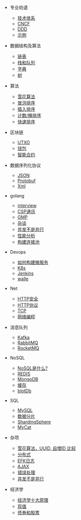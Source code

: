 * 专业劝退
  * [技术体系](TO/technicalsystem.md)
  * [CNCF](https://landscape.cncf.io)
  * [DDD](ddd/ddd.md)
  * [示例](https://github.com/iscod/iscod.github.io/tree/master/example)

* 数据结构及算法
  * [链表](data_struct/list.md)
  * [栈和队列](data_struct/stack_queue.md)
  * [字典](data_struct/dict.md)
  * [树](data_struct/tree.md)
* 算法
  * [雪花算法](sort/snowflake.md)
  * [冒泡排序](sort/bubble.md)
  * [插入排序](sort/insert.md)
  * [计数/桶排序](sort/count.md)
  * [快速排序](sort/quick.md)
* 区块链
  <!-- * [密码学](blockchain/wallet.md) -->
  * [UTXO](blockchain/utxo.md)
  * [钱包](blockchain/wallet.md)
  * [智能合约](blockchain/contract.md)
* 数据序列化协议
    * [JSON](data_marshal/JSON.md)
    * [Protobuf](data_marshal/protobuf.md)
    * [Xml](data_marshal/xml.md)
* golang
    * [interview](golang/interview.md)
    * [CSP通讯](golang/csp.md)
    * [GMP](golang/gmp.md)
    * [杂谈](golang/golang.md)
    * [并发不是并行](TO/concurrency-is-not-parallelism.md)
    * [性能分析](golang/pprof.md)
    * [构建连接池](golang/pool.md)
    <!-- * [调度器](golang/goroutine.md) -->
* Devops
    * [如何构建微服务](devops/microservices.md)
    * [K8s](devops/kubernetes.md)
    * [Jenkins](devops/jenkins.md)
    * [walle](devops/walle.md)
* Net
  * [HTTP安全](net/http安全.md)
  * [HTTP协议](net/http协议.md)
  * [TCP](net/tcp.md)
  * [网络编程](net/network.md)
* 消息队列
  * [Kafka](amqp/kafka.md)
  * [RabbitMQ](amqp/rabbit.md)
  * [RocketMQ](amqp/rocket.md)
* NoSQL
  * [NoSQL是什么?](nosql/nosql.md)
  * [REDIS](nosql/redis.md)
  * [MongoDB](nosql/mongo.md)
  * [缓存](nosql/memcached.md)
  * [blotDb](nosql/blotdb.md)
* SQL
  * [MySQL](sql/mysql.md)
  * [数据分片](TO/数据分片.md)
  * [ShardingSphere](sql/shardingsphere.md)
  * [MyCat](sql/mycat.md)
* 杂项
  * [雪花算法，UUID, 自增ID 比较](TO/id.md)
  * [分布式](TO/distributed.md)
  * [EFK日志](TO/efk.md)
  * [AJAX](TO/AJAX.md)
  * [错误处理](TO/错误处理.md)
  * [并发不是并行](TO/concurrency-is-not-parallelism.md)
* 经济学
  * [经济学十大原理](EO/经济学十大原理.md)
  * [现值](EO/现值.md)
  * [债券和股票](EO/债券和股票.md)